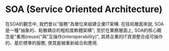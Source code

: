 # SOA \(Service Oriented Architecture\)

在SOA的觀念中, 我們會以"服務"為單位來組建企業IT架構. 在技術層面來說, SOA是一種"抽象的、鬆散耦合的粗粒度軟體架構"; 至於在業務層面上, SOA的核心概念是"重用\(reuse\)"與"互操作\(interoperability\)", 其將企業的IT資源整合成可操作的、基於標準的服務, 使其能被重新組合和應用.



